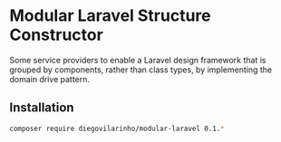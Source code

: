 # Modular Laravel Structure Constructor

Some service providers to enable a Laravel design framework that is grouped by components, rather than class types, by implementing the domain drive pattern.

## Installation

```bash
composer require diegovilarinho/modular-laravel 0.1.*
```
